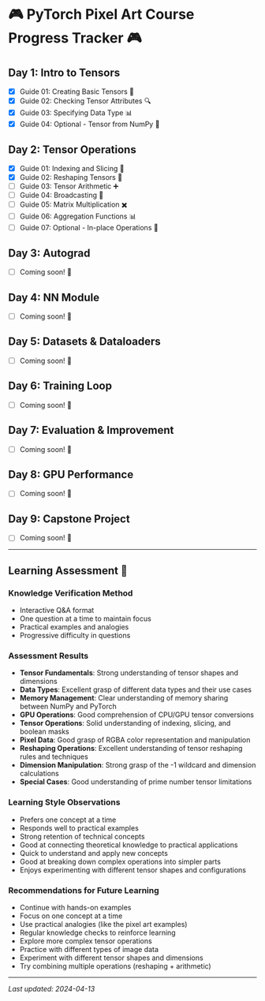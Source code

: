 # 🎮 PyTorch Pixel Art Course Progress Tracker 🎮

## Day 1: Intro to Tensors

- [x] Guide 01: Creating Basic Tensors 🎨
- [x] Guide 02: Checking Tensor Attributes 🔍
- [x] Guide 03: Specifying Data Type 📊
- [x] Guide 04: Optional - Tensor from NumPy 🔄

## Day 2: Tensor Operations

- [x] Guide 01: Indexing and Slicing 🎯
- [x] Guide 02: Reshaping Tensors 🔄
- [ ] Guide 03: Tensor Arithmetic ➕
- [ ] Guide 04: Broadcasting 📡
- [ ] Guide 05: Matrix Multiplication ✖️
- [ ] Guide 06: Aggregation Functions 📊
- [ ] Guide 07: Optional - In-place Operations 🔄

## Day 3: Autograd

- [ ] Coming soon! 🚀

## Day 4: NN Module

- [ ] Coming soon! 🚀

## Day 5: Datasets & Dataloaders

- [ ] Coming soon! 🚀

## Day 6: Training Loop

- [ ] Coming soon! 🚀

## Day 7: Evaluation & Improvement

- [ ] Coming soon! 🚀

## Day 8: GPU Performance

- [ ] Coming soon! 🚀

## Day 9: Capstone Project

- [ ] Coming soon! 🚀

---

## Learning Assessment 🧠

### Knowledge Verification Method

- Interactive Q&A format
- One question at a time to maintain focus
- Practical examples and analogies
- Progressive difficulty in questions

### Assessment Results

- **Tensor Fundamentals**: Strong understanding of tensor shapes and dimensions
- **Data Types**: Excellent grasp of different data types and their use cases
- **Memory Management**: Clear understanding of memory sharing between NumPy and PyTorch
- **GPU Operations**: Good comprehension of CPU/GPU tensor conversions
- **Tensor Operations**: Solid understanding of indexing, slicing, and boolean masks
- **Pixel Data**: Good grasp of RGBA color representation and manipulation
- **Reshaping Operations**: Excellent understanding of tensor reshaping rules and techniques
- **Dimension Manipulation**: Strong grasp of the -1 wildcard and dimension calculations
- **Special Cases**: Good understanding of prime number tensor limitations

### Learning Style Observations

- Prefers one concept at a time
- Responds well to practical examples
- Strong retention of technical concepts
- Good at connecting theoretical knowledge to practical applications
- Quick to understand and apply new concepts
- Good at breaking down complex operations into simpler parts
- Enjoys experimenting with different tensor shapes and configurations

### Recommendations for Future Learning

- Continue with hands-on examples
- Focus on one concept at a time
- Use practical analogies (like the pixel art examples)
- Regular knowledge checks to reinforce learning
- Explore more complex tensor operations
- Practice with different types of image data
- Experiment with different tensor shapes and dimensions
- Try combining multiple operations (reshaping + arithmetic)

---

_Last updated: 2024-04-13_
